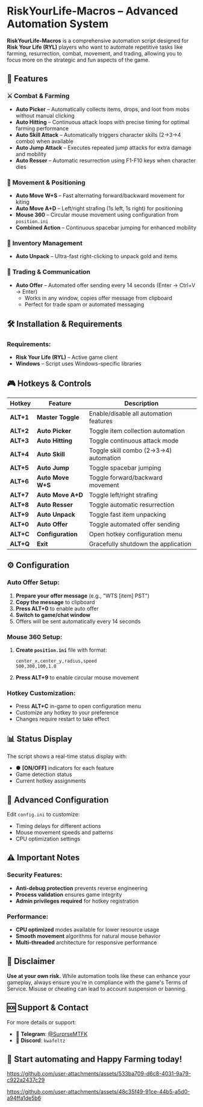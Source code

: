 # RiskYourLife-Macros – Advanced Automation System

**RiskYourLife-Macros** is a comprehensive automation script designed for **Risk Your Life (RYL)** players who want to automate repetitive tasks like farming, resurrection, combat, movement, and trading, allowing you to focus more on the strategic and fun aspects of the game.

## 🚀 Features

### ⚔️ **Combat & Farming**
- **Auto Picker** – Automatically collects items, drops, and loot from mobs without manual clicking
- **Auto Hitting** – Continuous attack loops with precise timing for optimal farming performance
- **Auto Skill Attack** – Automatically triggers character skills (2→3→4 combo) when available
- **Auto Jump Attack** – Executes repeated jump attacks for extra damage and mobility
- **Auto Resser** – Automatic resurrection using F1-F10 keys when character dies

### 🏃 **Movement & Positioning**
- **Auto Move W+S** – Fast alternating forward/backward movement for kiting
- **Auto Move A+D** – Left/right strafing (1s left, 1s right) for positioning
- **Mouse 360** – Circular mouse movement using configuration from `position.ini`
- **Combined Action** – Continuous spacebar jumping for enhanced mobility

### 🎒 **Inventory Management**
- **Auto Unpack** – Ultra-fast right-clicking to unpack gold and items

### 💬 **Trading & Communication**
- **Auto Offer** – Automated offer sending every 14 seconds (Enter → Ctrl+V → Enter)
  - Works in any window, copies offer message from clipboard
  - Perfect for trade spam or automated messaging

## 🛠️ Installation & Requirements

### Requirements:
- **Risk Your Life (RYL)** – Active game client
- **Windows** – Script uses Windows-specific libraries

## 🎮 Hotkeys & Controls

| Hotkey | Feature | Description |
|--------|---------|-------------|
| **ALT+1** | **Master Toggle** | Enable/disable all automation features |
| **ALT+2** | **Auto Picker** | Toggle item collection automation |
| **ALT+3** | **Auto Hitting** | Toggle continuous attack mode |
| **ALT+4** | **Auto Skill** | Toggle skill combo (2→3→4) automation |
| **ALT+5** | **Auto Jump** | Toggle spacebar jumping |
| **ALT+6** | **Auto Move W+S** | Toggle forward/backward movement |
| **ALT+7** | **Auto Move A+D** | Toggle left/right strafing |
| **ALT+8** | **Auto Resser** | Toggle automatic resurrection |
| **ALT+9** | **Auto Unpack** | Toggle fast item unpacking |
| **ALT+0** | **Auto Offer** | Toggle automated offer sending |
| **ALT+C** | **Configuration** | Open hotkey configuration menu |
| **ALT+Q** | **Exit** | Gracefully shutdown the application |

## ⚙️ Configuration

### Auto Offer Setup:
1. **Prepare your offer message** (e.g., "WTS [item] PST")
2. **Copy the message** to clipboard
3. **Press ALT+0** to enable auto offer
4. **Switch to game/chat window**
5. Offers will be sent automatically every 14 seconds

### Mouse 360 Setup:
1. **Create `position.ini`** file with format:
   ```
   center_x,center_y,radius,speed
   500,300,100,1.0
   ```
2. **Press ALT+9** to enable circular mouse movement

### Hotkey Customization:
- Press **ALT+C** in-game to open configuration menu
- Customize any hotkey to your preference
- Changes require restart to take effect

## 📊 Status Display

The script shows a real-time status display with:
- ● **[ON/OFF]** indicators for each feature
- Game detection status
- Current hotkey assignments

## 🔧 Advanced Configuration

Edit `config.ini` to customize:
- Timing delays for different actions
- Mouse movement speeds and patterns
- CPU optimization settings

## ⚠️ Important Notes

### Security Features:
- **Anti-debug protection** prevents reverse engineering
- **Process validation** ensures game integrity
- **Admin privileges required** for hotkey registration

### Performance:
- **CPU optimized** modes available for lower resource usage
- **Smooth movement** algorithms for natural mouse behavior
- **Multi-threaded** architecture for responsive performance

## 📃 Disclaimer

**Use at your own risk.** While automation tools like these can enhance your gameplay, always ensure you're in compliance with the game's Terms of Service. Misuse or cheating can lead to account suspension or banning.

## 🆘 Support & Contact

For more details or support:
- 🧵 **Telegram**: [@SurprseMTFK](https://t.me/@SurprseMTFK)
- 💬 **Discord**: `kwafeltz`

## 🚀 **Start automating and Happy Farming today!**

https://github.com/user-attachments/assets/533ba709-d6c8-4031-9a79-c922a2437c29

https://github.com/user-attachments/assets/48c35f49-91ce-44b5-a5d0-a94ffa1de5b6